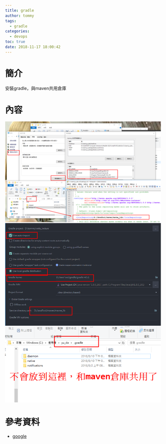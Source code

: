 ```yaml
---
title: gradle
author: tommy
tags:
  - gradle
categories:
  - devops
toc: true
date: 2018-11-17 18:00:42
---
```


# 簡介

安裝gradle，與maven共用倉庫

<!--more-->
# 內容

![gradle](images/20181117180553.png)
![gradle](images/20181117180934.png)
![gradle](images/20181117181145.png)



# 參考資料
- [google](http://www.google.com)

